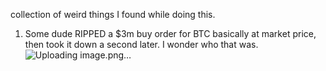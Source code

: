 collection of weird things I found while doing this.

1. Some dude RIPPED a $3m buy order for BTC basically at market price, then took it down a second later. I wonder who that was. ![Uploading image.png…]()
